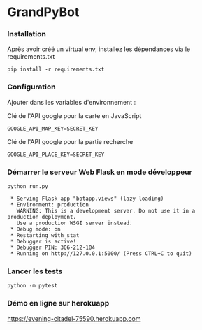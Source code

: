 # GrandPyBot


### Installation

Après avoir créé un virtual env, installez les dépendances via le requirements.txt

```shell
pip install -r requirements.txt
```

### Configuration

Ajouter dans les variables d'environnement :

Clé de l'API google pour la carte en JavaScript
```
GOOGLE_API_MAP_KEY=SECRET_KEY
```

Clé de l'API google pour la partie recherche
```
GOOGLE_API_PLACE_KEY=SECRET_KEY
```


### Démarrer le serveur Web Flask en mode développeur
```shell
python run.py
```

```shell
 * Serving Flask app "botapp.views" (lazy loading)
 * Environment: production
   WARNING: This is a development server. Do not use it in a production deployment.
   Use a production WSGI server instead.
 * Debug mode: on
 * Restarting with stat
 * Debugger is active!
 * Debugger PIN: 306-212-104
 * Running on http://127.0.0.1:5000/ (Press CTRL+C to quit)
```

### Lancer les tests
```shell
python -m pytest
```

### Démo en ligne sur herokuapp

https://evening-citadel-75590.herokuapp.com
